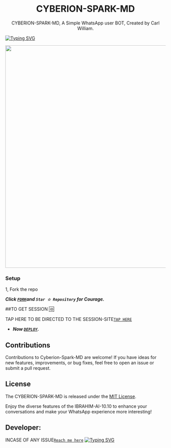  <h1 align="center"> CYBERION-SPARK-MD </h1>
<p align="center"> CYBERION-SPARK-MD, A Simple WhatsApp user BOT, Created by Carl William.
</p>

[![Typing SVG](https://readme-typing-svg.herokuapp.com?font=Rockstar-ExtraBold&color=blue&lines=Cyberion+Spark+MD+BY+CARL)](https://git.io/typing-svg)


<img src="https://telegra.ph/file/c744958d33851b1e4d10b.jpg" width="700" height="700"/>



### Setup

1, Fork the repo

   ***Click [`FORK`](https://github.com/Carl165/Cyberion-Spark-MD/fork)and `Star ☆ Repository` for Courage.***
  


##TO GET SESSION 🆔 

TAP HERE TO BE DIRECTED TO THE SESSION-SITE[`TAP HERE`](https://github.com/Carl165/SESSION_SITE)




   
 - ***Now [`DEPLOY`](https://dashboard.heroku.com/new?template=https://github.com/ibrahimaitech/original/tree/main?tab=readme-ov-file).***


## Contributions

Contributions to Cyberion-Spark-MD are welcome! If you have ideas for new features, improvements, or bug fixes, feel free to open an issue or submit a pull request.

## License

The CYBERION-SPARK-MD is released under the [MIT License](https://opensource.org/licenses/MIT).

Enjoy the diverse features of the IBRAHIM-AI-10.10  to enhance your conversations and make your WhatsApp experience more interesting!

## Developer:
INCASE OF ANY ISSUE[`Reach me here`](https://github.com/Carl165/CARLTECH-INFO)
[![Typing SVG](https://readme-typing-svg.herokuapp.com?font=Rockstar-ExtraBold&color=blue&lines=REACH+ME+HERE+CARL)](https://git.io/typing-svg)
